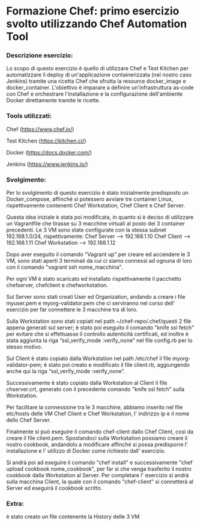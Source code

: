
# Formazione Chef: primo esercizio svolto utilizzando Chef Automation Tool

### Descrizione esercizio:

Lo scopo di questo esercizio è quello di utilizzare Chef e Test Kitchen per automatizzare il deploy di un'applicazione containerizzata (nel nostro caso Jenkins) tramite una ricetta Chef che sfrutta la resource docker_image e docker_container. L'obiettivo è imparare a definire un'infrastruttura as-code con Chef e orchestrare l'installazione e la configurazione dell'ambiente Docker direttamente tramite le ricette.

### Tools utilizzati:

Chef (https://www.chef.io/)

Test Kitchen (https://kitchen.ci/)

Docker (https://docs.docker.com/)

Jenkins (https://www.jenkins.io/)

### Svolgimento:

Per lo svolgimento di questo esercizio è stato inizialmente predisposto un Docker_compose, affinché si potessero avviare tre container Linux, rispettivamente contenenti Chef Workstation, Chef Client e Chef Server.

Questa idea iniziale è stata poi modificata, in quanto si è deciso di utilizzare un Vagrantfile che tirasse su 3 macchine virtuali al posto dei 3 container precedenti.
Le 3 VM sono state configurate con la stessa subnet 192.168.1.0/24, rispettivamente:
Chef Server --> 192.168.1.10
Chef Client --> 192.168.1.11
Chef Workstation --> 192.168.1.12

Dopo aver eseguito il comando "Vagrant up" per creare ed accendere le 3 VM, sono stati aperti 3 terminali da cui ci siamo connessi ad ognuna di loro con il comando "vagrant ssh nome_macchina".

Per ogni VM è stato scaricato ed installato rispettivamente il pacchetto chefserver, chefclient e chefworkstation. 

Sul Server sono stati creati User ed Organization, andando a creare i file myuser.pem e myorg-validator.pem che ci serviranno nel corso dell' esercizio per far connettere le 3 macchine tra di loro. 

Sulla Workstation sono stati copiati nel path ~/chef-repo/.chef/questi 2 file appena generati sul server; è stato poi eseguito il comando "knife ssl fetch" per evitare che si effettuasse il controllo autenticità certificati, ed inoltre è stata aggiunta la riga “ssl_verify_mode          :verify_none” nel file config.rb per lo stesso motivo.

Sul Client è stato copiato dalla Workstation nel path /etc/chef il file myorg-validator-pem; è stato poi creato e modificato il file client.rb, aggiungendo anche qui la riga “ssl_verify_mode          :verify_none”.

Successivamente è stato copiato dalla Workstation al Client il file chserver.crt, generato con il precedente comando "knife ssl fetch" sulla Workstation. 

Per facilitare la connessione tra le 3 macchine, abbiamo inserito nel file etc/hosts delle VM Chef Client e Chef Workstation, l' indirizzo ip e il nome dello Chef Server.

Finalmente si può eseguire il comando chef-client dallo Chef Client, così da creare il file client.pem.
Spostandoci sulla Workstation possiamo creare il nostro cookbook, andandolo a modificare affinché si possa predisporre l' installazione e l' utilizzo di Docker come richiesto dall' esercizio.

Si andrà poi ad eseguire il comando "chef install" e successivamente "chef upload cookbook nome_cookbook", per far si che venga trasferito il nostro cookbook dalla Workstation al Server.
Per completare l' esercizio si andrà sulla macchina Client, la quale con il comando "chef-client" si connetterà al Server ed eseguirà il cookbook scritto.

### Extra:
è stato creato un file contenente la History delle 3 VM
